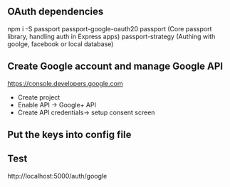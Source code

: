 ## OAuth dependencies
npm i -S passport passport-google-oauth20
passport   (Core passport library, handling auth in Express apps)
passport-strategy (Authing with goolge, facebook or local database)

## Create Google account and manage Google API
  https://console.developers.google.com

  - Create project
  - Enable API -> Google+ API
  - Create API credentials-> setup consent screen 

## Put the keys into config file


## Test
  http://localhost:5000/auth/google